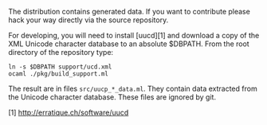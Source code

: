 The distribution contains generated data. If you want to contribute
please hack your way directly via the source repository.

For developing, you will need to install [uucd][1] and download a copy
of the XML Unicode character database to an absolute $DBPATH. From the
root directory of the repository type:

    ln -s $DBPATH support/ucd.xml
    ocaml ./pkg/build_support.ml

The result are in files `src/uucp_*_data.ml`. They contain data
extracted from the Unicode character database. These files are ignored 
by git. 

[1] http://erratique.ch/software/uucd
